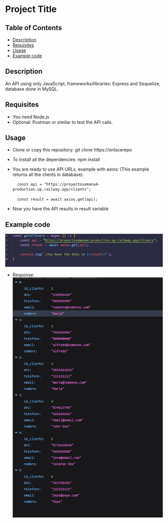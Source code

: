 # Project Title

## Table of Contents

- [Description](#desc)
- [Requisites](#requisites)
- [Usage](#usage)
- [Example code](#example)

## Description <a name = "desc"></a>

An API using only JavaScript, frameworks/libraries: Express and Sequelize, database done in MySQL.

## Requisites <a name = "requisites"></a>

- You need Node.js
- Optional: Postman or similar to test the API calls.

## Usage <a name = "usage"></a>

- Clone or copy this repository: git clone https://enlacerepo
- To install all the dependencies: npm install
- You are ready to use API URLs, example with axios: (This example returns all the clients in database).

        const api = "https://proyectosemana4-production.up.railway.app/clients";

        const result = await axios.get(api);

- Now you have the API results in result variable

## Example code <a name = "example"></a>
![example of API request ](./img/example.png)
- Response:
![example of API response ](./img/exampleResponse.png)
